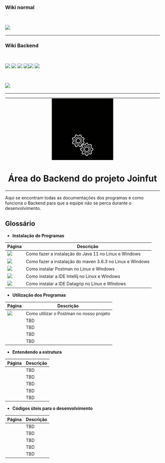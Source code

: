 ### Wiki normal

<br>

[![](https://img.shields.io/badge/Página_Inicial_wiki-323330?style=for-the-badge)](home)

---

### Wiki Backend

<br>

[![](https://img.shields.io/badge/Página_inicial_backend-FF4500?style=for-the-badge)](backend/backend_home)
[![](https://img.shields.io/badge/Instalando_Java-323330?style=for-the-badge&logo=java&logoColor=white)](backend/java_instalacao)
[![](https://img.shields.io/badge/Instalando_maven-323330?style=for-the-badge)](backend/maven_instalacao)
[![](https://img.shields.io/badge/Instalando_postman-323330?style=for-the-badge)](backend/postman_instalacao)[![](https://img.shields.io/badge/Instalando_intellij-323330?style=for-the-badge)](backend/intellij_instalacao)
[![](https://img.shields.io/badge/Instalando_Datagrip-323330?style=for-the-badge)](backend/datagrip_instalacao)

<br>

[![](https://img.shields.io/badge/Utilizando_postman-323330?style=for-the-badge)]()


---

<table align="center"><tr><td align="center" width="9999">
<img src="resources/images/logos/joinfut_backend.gif">

# Área do Backend do projeto Joinfut

</td></tr></table>

Aqui se encontram todas as documentações dos programas e como funciona o Backend para que a equipe não se perca durante o desenvolvimento.

## Glossário

* **Instalação de Programas**

|Página|Descrição
|---|---|
|[![](https://img.shields.io/badge/Instalando_Java-ED8B00?style=for-the-badge&logo=java&logoColor=white)](backend/java_instalacao)| Como fazer a instalação do Java 11 no Linux e Windows
|[![](https://img.shields.io/badge/Instalando_maven-239120?style=for-the-badge)](backend/maven_instalacao)| Como fazer a instalação do maven 3.6.3 no Linux e Windows
|[![](https://img.shields.io/badge/Instalando_postman-D83B01?style=for-the-badge)](backend/postman_instalacao)|Como instalar Postman no Linux e Windows|
|[![](https://img.shields.io/badge/Instalando_intellij-000000?style=for-the-badge)](backend/intellij_instalacao)|Como instalar a IDE Intellij no Linux e Windows
|[![](https://img.shields.io/badge/Instalando_Datagrip-0095D5?&style=for-the-badge)](backend/datagrip_instalacao)|Como instalar a IDE Datagrip no Linux e WIndows

* **Utilização dos Programas**

|Página|Descrição
|---|---|
|[![](https://img.shields.io/badge/utilizando_postman-D83B01?style=for-the-badge)](backend/postman_utilizacao)|Como utilizar o Postman no nosso projeto|
|[![]()]()|TBD
|[![]()]()|TBD
|[![]()]()|TBD
|[![]()]()|TBD

* **Entendendo a estrutura**

|Página|Descrição
|---|---|
|[![]()]()|TBD
|[![]()]()|TBD
|[![]()]()|TBD
|[![]()]()|TBD
|[![]()]()|TBD

* **Códigos úteis para o desenvolvimento**

|Página|Descrição
|---|---|
|[![]()]()|TBD
|[![]()]()|TBD
|[![]()]()|TBD
|[![]()]()|TBD
|[![]()]()|TBD


